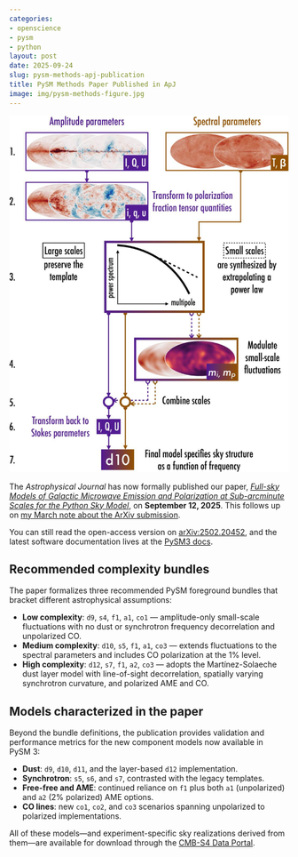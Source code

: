 ```yaml
---
categories:
- openscience
- pysm
- python
layout: post
date: 2025-09-24
slug: pysm-methods-apj-publication
title: PySM Methods Paper Published in ApJ
image: img/pysm-methods-figure.jpg
---
```


![Small-scale Galactic emission realizations from the PySM methods paper](img/pysm-methods-figure.jpg)

The *Astrophysical Journal* has now formally published our paper, [*Full-sky Models of Galactic Microwave Emission and Polarization at Sub-arcminute Scales for the Python Sky Model*](https://iopscience.iop.org/article/10.3847/1538-4357/adf212), on **September 12, 2025**. This follows up on [my March note about the ArXiv submission](./2025-03-03-paper-pysm-models.md).

You can still read the open-access version on [arXiv:2502.20452](https://arxiv.org/abs/2502.20452), and the latest software documentation lives at the [PySM3 docs](https://pysm3.readthedocs.io/).

## Recommended complexity bundles

The paper formalizes three recommended PySM foreground bundles that bracket different astrophysical assumptions:

- **Low complexity**: `d9`, `s4`, `f1`, `a1`, `co1` — amplitude-only small-scale fluctuations with no dust or synchrotron frequency decorrelation and unpolarized CO.
- **Medium complexity**: `d10`, `s5`, `f1`, `a1`, `co3` — extends fluctuations to the spectral parameters and includes CO polarization at the 1% level.
- **High complexity**: `d12`, `s7`, `f1`, `a2`, `co3` — adopts the Martínez-Solaeche dust layer model with line-of-sight decorrelation, spatially varying synchrotron curvature, and polarized AME and CO.

## Models characterized in the paper

Beyond the bundle definitions, the publication provides validation and performance metrics for the new component models now available in PySM 3:

- **Dust**: `d9`, `d10`, `d11`, and the layer-based `d12` implementation.
- **Synchrotron**: `s5`, `s6`, and `s7`, contrasted with the legacy templates.
- **Free-free and AME**: continued reliance on `f1` plus both `a1` (unpolarized) and `a2` (2% polarized) AME options.
- **CO lines**: new `co1`, `co2`, and `co3` scenarios spanning unpolarized to polarized implementations.

All of these models—and experiment-specific sky realizations derived from them—are available for download through the [CMB-S4 Data Portal](https://data.cmb-s4.org).
